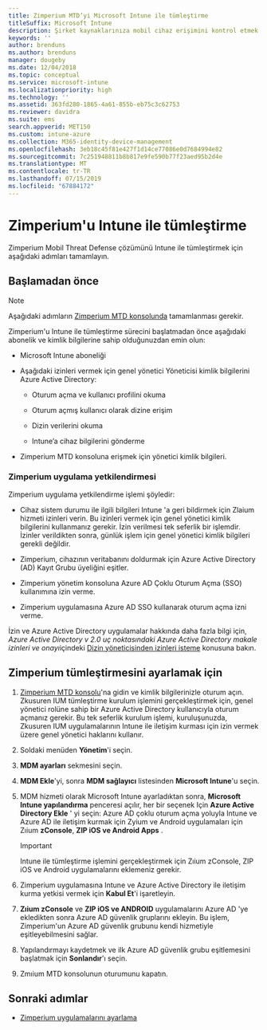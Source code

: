 ```yaml
---
title: Zimperium MTD’yi Microsoft Intune ile tümleştirme
titleSuffix: Microsoft Intune
description: Şirket kaynaklarınıza mobil cihaz erişimini kontrol etmek için Microsoft Intune ile Zimperium Mobile Threat Defense (MTD) çözümünü kurma.
keywords: ''
author: brenduns
ms.author: brenduns
manager: dougeby
ms.date: 12/04/2018
ms.topic: conceptual
ms.service: microsoft-intune
ms.localizationpriority: high
ms.technology: ''
ms.assetid: 363fd280-1865-4a61-855b-eb75c3c62753
ms.reviewer: davidra
ms.suite: ems
search.appverid: MET150
ms.custom: intune-azure
ms.collection: M365-identity-device-management
ms.openlocfilehash: 3eb18c45f81e427f1d14ce77086e0d7684994e82
ms.sourcegitcommit: 7c251948811b8b817e9fe590b77f23aed95b2d4e
ms.translationtype: MT
ms.contentlocale: tr-TR
ms.lasthandoff: 07/15/2019
ms.locfileid: "67884172"
---
```

# <a name="integrate-zimperium-with-intune"></a>Zimperium'u Intune ile tümleştirme

Zimperium Mobil Threat Defense çözümünü Intune ile tümleştirmek için aşağıdaki adımları tamamlayın.

## <a name="before-you-begin"></a>Başlamadan önce

> [!NOTE]
> Aşağıdaki adımların [Zimperium MTD konsolunda](https://www.zimperium.com/platform) tamamlanması gerekir.

Zimperium'u Intune ile tümleştirme sürecini başlatmadan önce aşağıdaki abonelik ve kimlik bilgilerine sahip olduğunuzdan emin olun:

- Microsoft Intune aboneliği

- Aşağıdaki izinleri vermek için genel yönetici Yöneticisi kimlik bilgilerini Azure Active Directory:

  - Oturum açma ve kullanıcı profilini okuma

  - Oturum açmış kullanıcı olarak dizine erişim

  - Dizin verilerini okuma

  - Intune’a cihaz bilgilerini gönderme

- Zimperium MTD konsoluna erişmek için yönetici kimlik bilgileri.

### <a name="zimperium-app-authorization"></a>Zimperium uygulama yetkilendirmesi

Zimperium uygulama yetkilendirme işlemi şöyledir:

- Cihaz sistem durumu ile ilgili bilgileri Intune 'a geri bildirmek için Zlaium hizmeti izinleri verin. Bu izinleri vermek için genel yönetici kimlik bilgilerini kullanmanız gerekir. İzin verilmesi tek seferlik bir işlemdir. İzinler verildikten sonra, günlük işlem için genel yönetici kimlik bilgileri gerekli değildir.

- Zimperium, cihazının veritabanını doldurmak için Azure Active Directory (AD) Kayıt Grubu üyeliğini eşitler.

- Zimperium yönetim konsoluna Azure AD Çoklu Oturum Açma (SSO) kullanımına izin verme.

- Zimperium uygulamasına Azure AD SSO kullanarak oturum açma izni verme.

İzin ve Azure Active Directory uygulamalar hakkında daha fazla bilgi için, *Azure Active Directory v 2.0 uç noktasındaki Azure Active Directory makale izinleri ve onayı*içindeki [Dizin yöneticisinden izinleri isteme](https://docs.microsoft.com/azure/active-directory/develop/v2-permissions-and-consent#request-the-permissions-from-a-directory-admin) konusuna bakın.


## <a name="to-set-up-zimperium-integration"></a>Zimperium tümleştirmesini ayarlamak için

1. [Zimperium MTD konsolu](https://www.zimperium.com/platform)'na gidin ve kimlik bilgilerinizle oturum açın. Zkusuren IUM tümleştirme kurulum işlemini gerçekleştirmek için, genel yönetici rolüne sahip bir Azure Active Directory kullanıcıyla oturum açmanız gerekir. Bu tek seferlik kurulum işlemi, kuruluşunuzda, Zkusuren IUM uygulamalarının Intune ile iletişim kurması için izin vermek üzere genel yönetici haklarını kullanır. 

2. Soldaki menüden **Yönetim**'i seçin.

3. **MDM ayarları** sekmesini seçin.

4. **MDM Ekle**'yi, sonra **MDM sağlayıcı** listesinden **Microsoft Intune**'u seçin.

5. MDM hizmeti olarak Microsoft Intune ayarladıktan sonra, **Microsoft Intune yapılandırma** penceresi açılır, her bir seçenek Için **Azure Active Directory Ekle** ' yi seçin: Azure AD çoklu oturum açma yoluyla Intune ve Azure AD ile iletişim kurmak için Zyium ve Android uygulamaları için Zıium **zConsole**, **ZIP iOS ve Android Apps** .

    > [!IMPORTANT]  
    > Intune ile tümleştirme işlemini gerçekleştirmek için Zıium zConsole, ZIP iOS ve Android uygulamalarını eklemeniz gerekir.

6. Zimperium uygulamasına Intune ve Azure Active Directory ile iletişim kurma yetkisi vermek için **Kabul Et**'i işaretleyin.

7. **Zıium zConsole** ve **ZIP iOS ve ANDROID** uygulamalarını Azure AD 'ye ekledikten sonra Azure AD güvenlik gruplarını ekleyin. Bu işlem, Zimperium'un Azure AD güvenlik grubunu kendi hizmetiyle eşitleyebilmesini sağlar.

8. Yapılandırmayı kaydetmek ve ilk Azure AD güvenlik grubu eşitlemesini başlatmak için **Sonlandır**'ı seçin.

9. Zmıium MTD konsolunun oturumunu kapatın.

## <a name="next-steps"></a>Sonraki adımlar

- [Zimperium uygulamalarını ayarlama](mtd-apps-ios-app-configuration-policy-add-assign.md)
